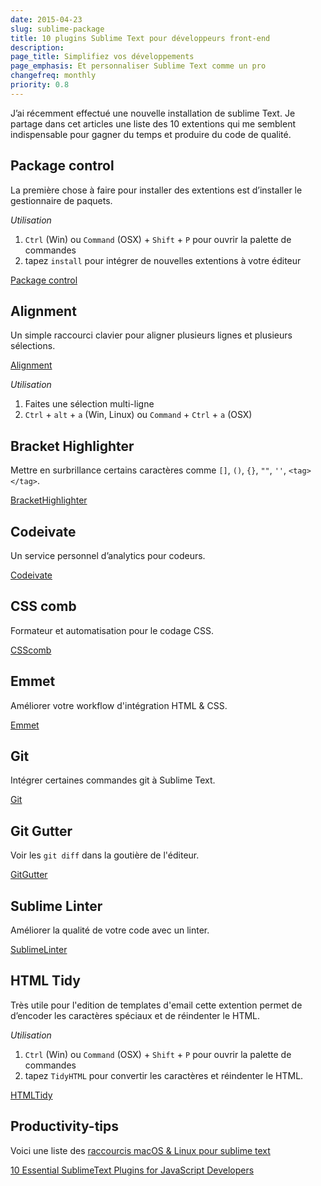 ```yaml
---
date: 2015-04-23
slug: sublime-package
title: 10 plugins Sublime Text pour développeurs front-end
description:
page_title: Simplifiez vos développements
page_emphasis: Et personnaliser Sublime Text comme un pro
changefreq: monthly
priority: 0.8
---
```


J’ai récemment effectué une nouvelle installation de sublime Text. Je partage dans cet articles une liste des 10 extentions qui me semblent indispensable pour gagner du temps et produire du code de qualité.

## Package control
La première chose à faire pour installer des extentions est d’installer le gestionnaire de paquets.

_Utilisation_

1. `Ctrl` (Win) ou `Command` (OSX) + `Shift` + `P` pour ouvrir la palette de commandes
2. tapez `install` pour intégrer de nouvelles extentions à votre éditeur

[Package control](https://packagecontrol.io/installation)

## Alignment
Un simple raccourci clavier pour aligner plusieurs lignes et plusieurs sélections.

[Alignment](https://packagecontrol.io/packages/Alignment)

_Utilisation_

1. Faites une sélection multi-ligne
2. `Ctrl` + `alt` + `a` (Win, Linux) ou `Command` + `Ctrl` + `a` (OSX)

## Bracket Highlighter
Mettre en surbrillance certains caractères comme `[]`, `()`, `{}`, `""`, `''`, `<tag></tag>`.

[BracketHighlighter](https://packagecontrol.io/packages/BracketHighlighter)

## Codeivate
Un service personnel d’analytics pour codeurs.

[Codeivate](https://packagecontrol.io/packages/Codeivate)

## CSS comb
Formateur et automatisation pour le codage CSS.

[CSScomb](https://packagecontrol.io/packages/CSScomb)

## Emmet
Améliorer votre workflow d'intégration HTML & CSS.

[Emmet](https://packagecontrol.io/packages/Emmet)

## Git
Intégrer certaines commandes git à Sublime Text.

[Git](https://packagecontrol.io/packages/Git)

## Git Gutter
Voir les `git diff` dans la goutière de l'éditeur.

[GitGutter](https://packagecontrol.io/packages/GitGutter)

## Sublime Linter
Améliorer la qualité de votre code avec un linter.

[SublimeLinter](https://packagecontrol.io/packages/SublimeLinter)

## HTML Tidy
Très utile pour l'edition de templates d'email cette extention permet de d’encoder les caractères spéciaux et de réindenter le HTML.

_Utilisation_

1. `Ctrl` (Win) ou `Command` (OSX) + `Shift` + `P` pour ouvrir la palette de commandes
2. tapez `TidyHTML` pour convertir les caractères et réindenter le HTML.

[HTMLTidy](https://packagecontrol.io/packages/TidyHTML5)


## Productivity-tips

Voici une liste des [raccourcis macOS & Linux pour sublime text](http://aug-riedinger.github.io/sublime-your-code/#/)

[10 Essential SublimeText Plugins for JavaScript Developers](http://www.sitepoint.com/essential-sublime-text-javascript-plugins/)
